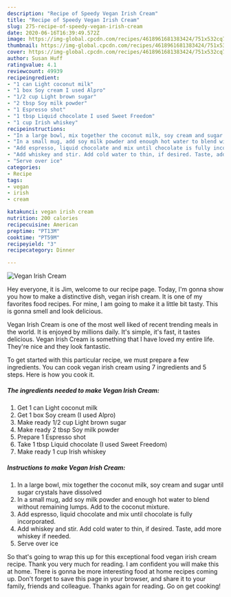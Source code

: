```yaml
---
description: "Recipe of Speedy Vegan Irish Cream"
title: "Recipe of Speedy Vegan Irish Cream"
slug: 275-recipe-of-speedy-vegan-irish-cream
date: 2020-06-16T16:39:49.572Z
image: https://img-global.cpcdn.com/recipes/4618961681383424/751x532cq70/vegan-irish-cream-recipe-main-photo.jpg
thumbnail: https://img-global.cpcdn.com/recipes/4618961681383424/751x532cq70/vegan-irish-cream-recipe-main-photo.jpg
cover: https://img-global.cpcdn.com/recipes/4618961681383424/751x532cq70/vegan-irish-cream-recipe-main-photo.jpg
author: Susan Huff
ratingvalue: 4.1
reviewcount: 49939
recipeingredient:
- "1 can Light coconut milk"
- "1 box Soy cream I used Alpro"
- "1/2 cup Light brown sugar"
- "2 tbsp Soy milk powder"
- "1 Espresso shot"
- "1 tbsp Liquid chocolate I used Sweet Freedom"
- "1 cup Irish whiskey"
recipeinstructions:
- "In a large bowl, mix together the coconut milk, soy cream and sugar until sugar crystals have dissolved"
- "In a small mug, add soy milk powder and enough hot water to blend without remaining lumps. Add to the coconut mixture."
- "Add espresso, liquid chocolate and mix until chocolate is fully incorporated."
- "Add whiskey and stir. Add cold water to thin, if desired. Taste, add more whiskey if needed."
- "Serve over ice"
categories:
- Recipe
tags:
- vegan
- irish
- cream

katakunci: vegan irish cream 
nutrition: 200 calories
recipecuisine: American
preptime: "PT13M"
cooktime: "PT59M"
recipeyield: "3"
recipecategory: Dinner

---
```



![Vegan Irish Cream](https://img-global.cpcdn.com/recipes/4618961681383424/751x532cq70/vegan-irish-cream-recipe-main-photo.jpg)

Hey everyone, it is Jim, welcome to our recipe page. Today, I'm gonna show you how to make a distinctive dish, vegan irish cream. It is one of my favorites food recipes. For mine, I am going to make it a little bit tasty. This is gonna smell and look delicious.

Vegan Irish Cream is one of the most well liked of recent trending meals in the world. It is enjoyed by millions daily. It's simple, it's fast, it tastes delicious. Vegan Irish Cream is something that I have loved my entire life. They're nice and they look fantastic.




To get started with this particular recipe, we must prepare a few ingredients. You can cook vegan irish cream using 7 ingredients and 5 steps. Here is how you cook it.

<!--inarticleads1-->

##### The ingredients needed to make Vegan Irish Cream:

1. Get 1 can Light coconut milk
1. Get 1 box Soy cream (I used Alpro)
1. Make ready 1/2 cup Light brown sugar
1. Make ready 2 tbsp Soy milk powder
1. Prepare 1 Espresso shot
1. Take 1 tbsp Liquid chocolate (I used Sweet Freedom)
1. Make ready 1 cup Irish whiskey




<!--inarticleads2-->

##### Instructions to make Vegan Irish Cream:

1. In a large bowl, mix together the coconut milk, soy cream and sugar until sugar crystals have dissolved
1. In a small mug, add soy milk powder and enough hot water to blend without remaining lumps. Add to the coconut mixture.
1. Add espresso, liquid chocolate and mix until chocolate is fully incorporated.
1. Add whiskey and stir. Add cold water to thin, if desired. Taste, add more whiskey if needed.
1. Serve over ice




So that's going to wrap this up for this exceptional food vegan irish cream recipe. Thank you very much for reading. I am confident you will make this at home. There is gonna be more interesting food at home recipes coming up. Don't forget to save this page in your browser, and share it to your family, friends and colleague. Thanks again for reading. Go on get cooking!

